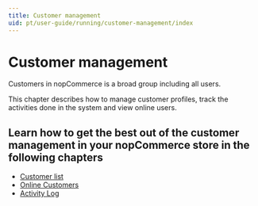 ```yaml
---
title: Customer management
uid: pt/user-guide/running/customer-management/index
---
```


# Customer management

Customers in nopCommerce is a broad group including all users.

This chapter describes how to manage customer profiles, track the activities done in the system and view online users.

## Learn how to get the best out of the customer management in your nopCommerce store in the following chapters

* [Customer list](xref:pt/user-guide/running/customer-management/customer-list)
* [Online Customers](xref:pt/user-guide/running/customer-management/online-customers)
* [Activity Log](xref:pt/user-guide/running/customer-management/activity-log)